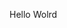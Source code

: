 Hello Wolrd












































































































































































































































































































































































































































































































































































































































































































































































































































































































































































































































































































































































































































































































































































































































































































































































































































































































































































































































































































































































































































































































































































































































































































































































































































































































































































































































































































































































































































































































































































































































































































































































































































































































































































































































































































































































































































































































































































































































































































































































































































































































































































































































































































































































































































































































